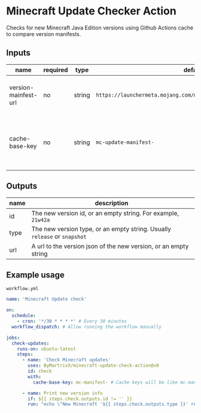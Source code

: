 # Minecraft Update Checker Action
Checks for new Minecraft Java Edition versions using Github Actions cache to compare version manifests.

## Inputs
| name                 | required | type   | default               | description |
| -------------------- | ---      | ------ | --------------------- | ----------- |
| version-mainfest-url | no       | string | `https://launchermeta.mojang.com/mc/game/version_manifest_v2.json` | An url to the version manifest to check against
| cache-base-key       | no       | string | `mc-update-manifest-` | Base cache key. The cache key is the base followed by the action timestamp

## Outputs
| name | description |
| ---- | ----------- |
| id   | The new version id, or an empty string. For example, `21w42a`
| type | The new version type, or an empty string. Usually `release` or `snapshot`
| url  | A url to the version json of the new version, or an empty string

## Example usage
`workflow.yml`
```yaml
name: 'Minecraft Update check'

on:
  schedule:
    - cron: '*/30 * * * *' # Every 30 minutes
  workflow_dispatch: # Allow running the workflow manually

jobs:
  check-updates:
    runs-on: ubuntu-latest
    steps:
      - name: 'Check Minecraft updates'
        uses: ByMartrixX/minecraft-update-check-action@v0
        id: check
        with:
          cache-base-key: mc-manifest- # Cache keys will be like mc-manifest-1609470000

      - name: Print new version info
        if: ${{ steps.check.outputs.id != '' }}
        run: "echo \"New Minecraft '${{ steps.check.outputs.type }}' released: ${{ steps.check.outputs.id }}\nUrl: ${{ steps.check.outputs.url }}\""

```

